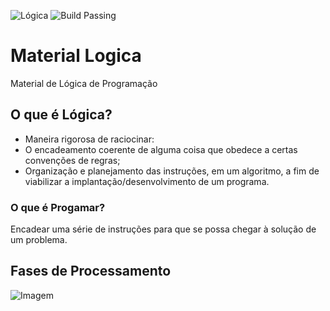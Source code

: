 ![Lógica](https://img.shields.io/badge/L%C3%B3gica-1.0-blue)
![Build Passing](https://img.shields.io/badge/build-passing-yellow)

# Material Logica
Material de Lógica de Programação

## O que é Lógica?

- Maneira rigorosa de raciocinar:
- O encadeamento coerente de alguma coisa que obedece a certas convenções de regras;
- Organização e planejamento das instruções, em um algoritmo, a fim de viabilizar a implantação/desenvolvimento de um programa.

### O que é Progamar?

Encadear uma série de instruções para que se possa chegar à solução de um problema.

## Fases de Processamento

![Imagem](https://user-images.githubusercontent.com/65987317/84964050-7a0ca280-b0e1-11ea-96ed-05a69176e9cb.JPG)
